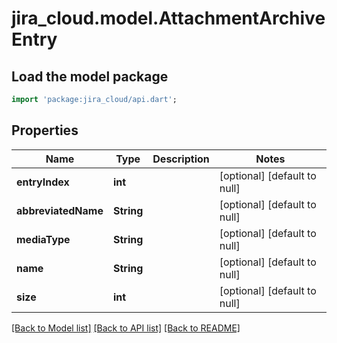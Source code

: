 # jira_cloud.model.AttachmentArchiveEntry

## Load the model package
```dart
import 'package:jira_cloud/api.dart';
```

## Properties
Name | Type | Description | Notes
------------ | ------------- | ------------- | -------------
**entryIndex** | **int** |  | [optional] [default to null]
**abbreviatedName** | **String** |  | [optional] [default to null]
**mediaType** | **String** |  | [optional] [default to null]
**name** | **String** |  | [optional] [default to null]
**size** | **int** |  | [optional] [default to null]

[[Back to Model list]](../README.md#documentation-for-models) [[Back to API list]](../README.md#documentation-for-api-endpoints) [[Back to README]](../README.md)


